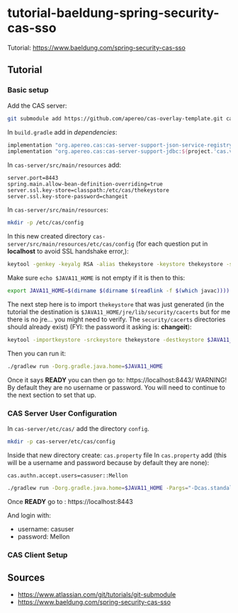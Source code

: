 # tutorial-baeldung-spring-security-cas-sso
Tutorial: https://www.baeldung.com/spring-security-cas-sso

## Tutorial
### Basic setup
Add the CAS server: 
```bash
git submodule add https://github.com/apereo/cas-overlay-template.git cas-server
```
In `build.gradle` add in *dependencies*: 
```groovy
implementation "org.apereo.cas:cas-server-support-json-service-registry:${project.'cas.version'}"
implementation "org.apereo.cas:cas-server-support-jdbc:${project.'cas.version'}"
```
In `cas-server/src/main/resources` add: 
```properties
server.port=8443
spring.main.allow-bean-definition-overriding=true
server.ssl.key-store=classpath:/etc/cas/thekeystore
server.ssl.key-store-password=changeit
```
In `cas-server/src/main/resources`:
```bash
mkdir -p /etc/cas/config
```
In this new created directory `cas-server/src/main/resources/etc/cas/config` (for each question put in **localhost** to avoid SSL handshake error,): 
```bash
keytool -genkey -keyalg RSA -alias thekeystore -keystore thekeystore -storepass changeit -validity 360 -keysize 2048
```
Make sure `echo $JAVA11_HOME` is not empty if it is then to this: 
```bash
export JAVA11_HOME=$(dirname $(dirname $(readlink -f $(which javac))))
```
The next step here is to import `thekeystore` that was just generated (in the tutorial the destination is `$JAVA11_HOME/jre/lib/security/cacerts` but for me there is no jre... you might need to verify. The `security/cacerts` directories should already exist) (FYI: the password it asking is: **changeit**): 
```bash
keytool -importkeystore -srckeystore thekeystore -destkeystore $JAVA11_HOME/lib/security/cacerts
```
Then you can run it: 
```bash
./gradlew run -Dorg.gradle.java.home=$JAVA11_HOME
```
Once it says **READY** you can then go to: https://localhost:8443/
WARNING! By default they are no username or password. You will need to continue to the next section to set that up.
### CAS Server User Configuration
In `cas-server/etc/cas/` add the directory `config`.
```bash
mkdir -p cas-server/etc/cas/config
```
Inside that new directory create: `cas.property` file
In `cas.property` add (this will be a username and password because by default they are none): 
```properties
cas.authn.accept.users=casuser::Mellon
```
```bash
./gradlew run -Dorg.gradle.java.home=$JAVA11_HOME -Pargs="-Dcas.standalone.configurationDirectory=/cas-server/src/main/resources/etc/cas/config"
```
Once **READY** go to : https://localhost:8443

And login with:
- username: casuser
- password: Mellon
### CAS Client Setup


## Sources
- https://www.atlassian.com/git/tutorials/git-submodule
- https://www.baeldung.com/spring-security-cas-sso